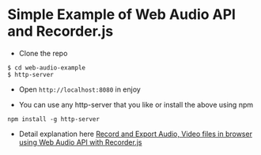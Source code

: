 # Simple Example of Web Audio API and Recorder.js

- Clone the repo

```
$ cd web-audio-example
$ http-server
```

- Open `http://localhost:8080` in enjoy

- You can use any http-server that you like or install the above using npm

```
npm install -g http-server
```

- Detail explanation here [Record and Export Audio, Video files in browser using Web Audio API with Recorder.js](http://truongtx.me/2014/08/09/record-and-export-audio-video-files-in-browser-using-web-audio-api/)

